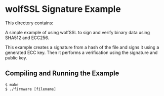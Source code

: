 # wolfSSL Signature Example

This directory contains:

A simple example of using wolfSSL to sign and verify binary data using SHA512 and ECC256.

This example creates a signature from a hash of the file and signs it using a generated ECC key. Then it performs a verification using the signature and public key. 


## Compiling and Running the Example

```
$ make
$ ./firmware [filename]
```
